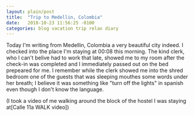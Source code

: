 ```yaml
---
layout: plain/post
title:  "Trip to Medellin, Colombia"
date:   2018-10-23 11:56:25 -0100
categories: blog vacation trip relax diary
---
```

Today I'm writing from Medellin, Colombia a very beautiful city indeed. I checked into the place I'm staying at 00:08 this morning. The kind clerk, who I can't belive had to work that late, showed me to my room after the check-in was completed and I immediately passed out on the bed prepeared for me. I remember while the clerk showed me into the shred bedroom one of the guests that was sleeping mouthes some words under her breath; I believe it was something like "turn off the lights" in spanish even though I don't know the language.

(I took a video of me walking around the block of the hostel I was staying at[Calle 11a WALK video])